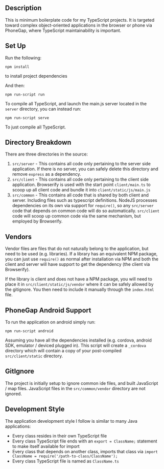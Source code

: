 Description
-----------

This is minimum boilerplate code for my TypeScript projects. It is targeted toward complex object-oriented applications in the browser or phone via PhoneGap, where TypeScript maintainability is important.

Set Up
------
Run the following:

`npm install`
  
to install project dependencies

And then:

`npm run-script run`

To compile all TypeScript, and launch the main.js server located in the `server` directory, you can instead run:

`npm run-script serve`

To just compile all TypeScript.


Directory Breakdown
-------------------

There are three directories in the source:

1. `src/server` - This contains all code only pertaining to the server side application. If there is no server, you can safely delete this directory and remove `express` as a dependency.
2. `src/client` - This contains all code only pertaining to the client side application. Browserify is used with the start point `client/main.ts` to scoop up all client code and bundle it into `client/static/js/main.js`
3. `src/common` - This contains all code that is shared by both client and server. Including files such as typescript definitions. NodeJS processes dependencies on its own via support for `require()`, so any `src/server` code that depends on common code will do so automatically. `src/client` code will scoop up common code via the same mechanism, but employed by Browserify.

Vendors
-------

Vendor files are files that do not naturally belong to the application, but need to be used (e.g. libraries). If a library has an equivalent NPM package, you can just use `require()` as normal after installation via NPM and both the client and server will have support to get the dependency (the client via Browserify).

If the library is client and does not have a NPM package, you will need to place it in `src/client/static/js/vendor` where it can be safely allowed by the gitignore. You then need to include it manually through the `index.html` file.

PhoneGap Android Support
------------------------

To run the application on android simply run:

`npm run-script android`

Assuming you have all the dependencies installed (e.g. cordova, android SDK, emulator / deviced plugged in). This script will create a `_cordova` directory which will contain a copy of your post-compiled `src/client/static` directory.

GitIgnore
---------

The project is initially setup to ignore common ide files, and built JavaScript / map files. JavaScript files in the `src/common/vendor` directory are not ignored.

Development Style
-----------------

The application development style I follow is similar to many Java applications:

- Every class resides in their own TypeScript file
- Every class TypeScript file ends with an `export = ClassName;` statement to make itself available for import
- Every class that depends on another class, imports that class via `import ClassName = require('/path-to-class/ClassName');`
- Every class TypeScript file is named as `ClassName.ts`